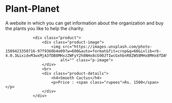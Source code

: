 # Plant-Planet
A website in which you can get information about the organization and buy the plants you like to help the charity.



                <div class="product">
                    <div class="product-image">
                        <img src="https://images.unsplash.com/photo-1509423350716-97f9360b4e09?w=600&auto=format&fit=crop&q=60&ixlib=rb-4.0.3&ixid=M3wxMjA3fDB8MHxzZWFyY2h8NHx8cG90JTIwcGxhbnR8ZW58MHx8MHx8fDA%3D"
                            alt="" class="p-image">
                    </div>
                    <br>
                    <div class="product-details">
                        <h4>Smooth Cactus</h4>
                        <p>Price : <span class="rupees">Rs. 1500</span></p>
                    </div>
                </div>